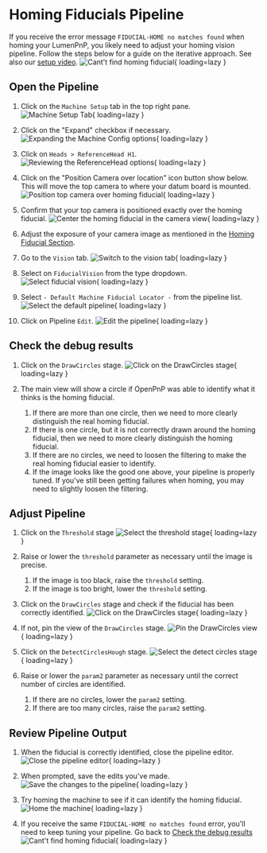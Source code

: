 # Homing Fiducials Pipeline

If you receive the error message `FIDUCIAL-HOME no matches found` when homing your LumenPnP, you likely need to adjust your homing vision pipeline. Follow the steps below for a guide on the iterative approach. See also our [setup video](https://youtube.com/watch?v=CSnczX6VJ7M&si=EnSIkaIECMiOmarE&t=1210).
![Cant't find homing fiducial](images/Cant-find-homing-fiducial.png){ loading=lazy }

## Open the Pipeline

1. Click on the `Machine Setup` tab in the top right pane.
  ![Machine Setup Tab](images/Machine-Setup-Tab-3.png){ loading=lazy }

2. Click on the "Expand" checkbox if necessary.
  ![Expanding the Machine Config options](images/Expand-Checkbox-3.png){ loading=lazy }

3. Click on `Heads > ReferenceHead H1`.
  ![Reviewing the ReferenceHead options](images/Select-Reference-Head-H1.png){ loading=lazy }

4. Click on the "Position Camera over location" icon button show below. This will move the top camera to where your datum board is mounted.
  ![Position top camera over homing fiducial](images/Position-camera-over-homing-fiducial.png){ loading=lazy }

5. Confirm that your top camera is positioned exactly over the homing fiducial.
  ![Center the homing fiducial in the camera view](images/Homing-fiducial-centered.png){ loading=lazy }

6. Adjust the exposure of your camera image as mentioned in the [Homing Fiducial Section](../calibration/4-homing-fiducial/index.md#double-check-camera-exposure).

7. Go to the `Vision` tab.
  ![Switch to the vision tab](images/vision-tab.png){ loading=lazy }

8. Select on `FiducialVision` from the type dropdown.
  ![Select fiducial vision](images/fiducial-vision-dropdown.png){ loading=lazy }

9. Select `- Default Machine Fiducial Locator -` from the pipeline list.
  ![Select the default pipeline](images/select-default-fiducial-vision.png){ loading=lazy }

10. Click on Pipeline `Edit`.
  ![Edit the pipeline](images/edit-pipeline.png){ loading=lazy }

## Check the debug results

1. Click on the `DrawCircles` stage.
  ![Click on the DrawCircles stage](images/draw-circles-stage.png){ loading=lazy }

2. The main view will show a circle if OpenPnP was able to identify what it thinks is the homing fiducial.
    1. If there are more than one circle, then we need to more clearly distinguish the real homing fiducial.
    2. If there is one circle, but it is not correctly drawn around the homing fiducial, then we need to more clearly distinguish the homing fiducial.
    3. If there are no circles, we need to loosen the filtering to make the real homing fiducial easier to identify.
    4. If the image looks like the good one above, your pipeline is properly tuned. If you've still been getting failures when homing, you may need to slightly loosen the filtering.

## Adjust Pipeline

1. Click on the `Threshold` stage
  ![Select the threshold stage](images/threshold-stage.png){ loading=lazy }

2. Raise or lower the `threshold` parameter as necessary until the image is precise.
    1. If the image is too black, raise the `threshold` setting.
    2. If the image is too bright, lower the `threshold` setting.

3. Click on the `DrawCircles` stage and check if the fiducial has been correctly identified.
  ![Click on the DrawCircles stage](images/draw-circles-stage.png){ loading=lazy }

4. If not, pin the view of the `DrawCircles` stage.
  ![Pin the DrawCircles view](images/pin-draw-circles.png){ loading=lazy }

5. Click on the `DetectCirclesHough` stage.
  ![Select the detect circles stage](images/detect-circles-stage.png){ loading=lazy }

6. Raise or lower the `param2` parameter as necessary until the correct number of circles are identified.
    1. If there are no circles, lower the `param2` setting.
    2. If there are too many circles, raise the `param2` setting.
<!-- TODO: Photo shop image -->
## Review Pipeline Output

1. When the fiducial is correctly identified, close the pipeline editor.
  ![Close the pipeline editor](images/close-pipeline-editor.png){ loading=lazy }

2. When prompted, save the edits you've made.
  ![Save the changes to the pipeline](images/save-pipeline-changes.png){ loading=lazy }

3. Try homing the machine to see if it can identify the homing fiducial.
  ![Home the machine](images/home-machine-from-vision.png){ loading=lazy }

4. If you receive the same `FIDUCIAL-HOME no matches found` error, you'll need to keep tuning your pipeline. Go back to [Check  the debug results](#check-the-debug-results)
  ![Cant't find homing fiducial](images/Cant-find-homing-fiducial.png){ loading=lazy }

